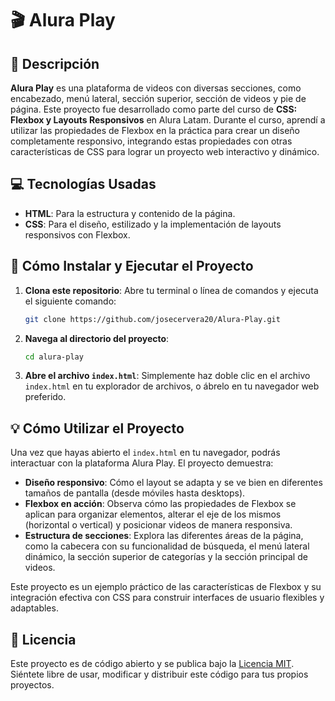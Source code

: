 # 🎬 Alura Play

## 📝 Descripción

**Alura Play** es una plataforma de videos con diversas secciones, como encabezado, menú lateral, sección superior, sección de videos y pie de página. Este proyecto fue desarrollado como parte del curso de **CSS: Flexbox y Layouts Responsivos** en Alura Latam. Durante el curso, aprendí a utilizar las propiedades de Flexbox en la práctica para crear un diseño completamente responsivo, integrando estas propiedades con otras características de CSS para lograr un proyecto web interactivo y dinámico.

## 💻 Tecnologías Usadas

- **HTML**: Para la estructura y contenido de la página.
- **CSS**: Para el diseño, estilizado y la implementación de layouts responsivos con Flexbox.

## 🚀 Cómo Instalar y Ejecutar el Proyecto

1.  **Clona este repositorio**: Abre tu terminal o línea de comandos y ejecuta el siguiente comando:
    ```bash
    git clone https://github.com/josecervera20/Alura-Play.git
    ```
2.  **Navega al directorio del proyecto**:
    ```bash
    cd alura-play
    ```
3.  **Abre el archivo `index.html`**: Simplemente haz doble clic en el archivo `index.html` en tu explorador de archivos, o ábrelo en tu navegador web preferido.

## 💡 Cómo Utilizar el Proyecto

Una vez que hayas abierto el `index.html` en tu navegador, podrás interactuar con la plataforma Alura Play. El proyecto demuestra:

- **Diseño responsivo**: Cómo el layout se adapta y se ve bien en diferentes tamaños de pantalla (desde móviles hasta desktops).
- **Flexbox en acción**: Observa cómo las propiedades de Flexbox se aplican para organizar elementos, alterar el eje de los mismos (horizontal o vertical) y posicionar videos de manera responsiva.
- **Estructura de secciones**: Explora las diferentes áreas de la página, como la cabecera con su funcionalidad de búsqueda, el menú lateral dinámico, la sección superior de categorías y la sección principal de videos.

Este proyecto es un ejemplo práctico de las características de Flexbox y su integración efectiva con CSS para construir interfaces de usuario flexibles y adaptables.

## 📄 Licencia

Este proyecto es de código abierto y se publica bajo la [Licencia MIT](LICENSE). Siéntete libre de usar, modificar y distribuir este código para tus propios proyectos.
